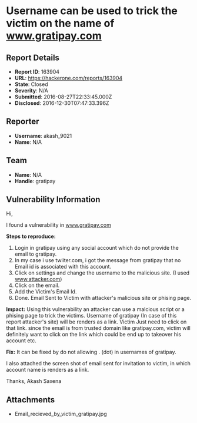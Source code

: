 # Username can be used to trick the victim on the name of www.gratipay.com

## Report Details
- **Report ID**: 163904
- **URL**: https://hackerone.com/reports/163904
- **State**: Closed
- **Severity**: N/A
- **Submitted**: 2016-08-27T22:33:45.000Z
- **Disclosed**: 2016-12-30T07:47:33.396Z

## Reporter
- **Username**: akash_9021
- **Name**: N/A

## Team
- **Name**: N/A
- **Handle**: gratipay

## Vulnerability Information
Hi,

I found a vulnerability in www.gratipay.com

**Steps to reproduce:**
1. Login in gratipay using any social account which do not provide the email to gratipay.
2. In my case i use twiiter.com, i got the message from gratipay that no Email id is associated with this account.
3. Click on settings and change the username to the malicious site. (I used www.attacker.com)
4. Click on the email.
5. Add the Victim's Email Id.
6. Done. Email Sent to Victim with attacker's malicious site or phising page.

**Impact:**
Using this vulnerability an attacker can use a malcious script or a phising page to trick the victims. Username of gratipay (In case of this report attacker's site) will be renders as a link. Victim Just need to click on that link. since the email is from trusted domain like gratipay.com, victim will definitely want to click on the link which could be end up to takeover his account etc.

**Fix:** It can be fixed by do not allowing . (dot) in usernames of gratipay. 


I also attached the screen shot of email sent for invitation to victim, in which account name is renders as a link.

Thanks,
Akash Saxena




## Attachments
- Email_recieved_by_victim_gratipay.jpg
